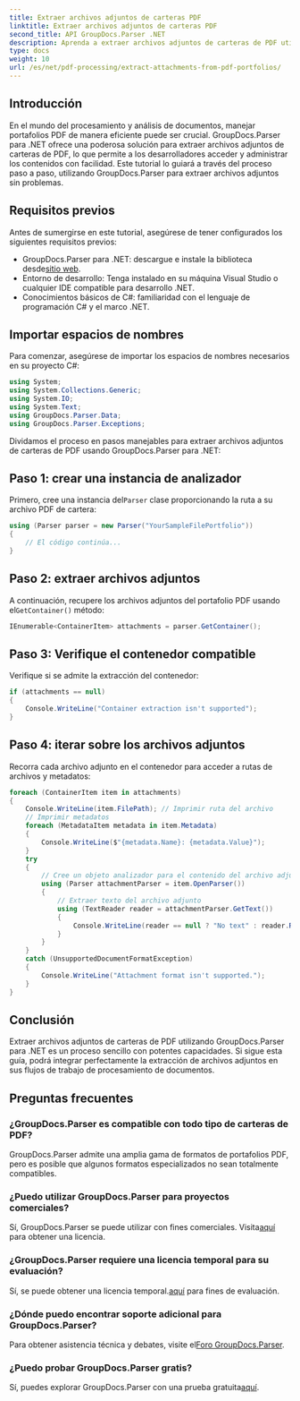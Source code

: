 ```yaml
---
title: Extraer archivos adjuntos de carteras PDF
linktitle: Extraer archivos adjuntos de carteras PDF
second_title: API GroupDocs.Parser .NET
description: Aprenda a extraer archivos adjuntos de carteras de PDF utilizando GroupDocs.Parser para .NET en este completo tutorial.
type: docs
weight: 10
url: /es/net/pdf-processing/extract-attachments-from-pdf-portfolios/
---
```

## Introducción
En el mundo del procesamiento y análisis de documentos, manejar portafolios PDF de manera eficiente puede ser crucial. GroupDocs.Parser para .NET ofrece una poderosa solución para extraer archivos adjuntos de carteras de PDF, lo que permite a los desarrolladores acceder y administrar los contenidos con facilidad. Este tutorial lo guiará a través del proceso paso a paso, utilizando GroupDocs.Parser para extraer archivos adjuntos sin problemas.
## Requisitos previos
Antes de sumergirse en este tutorial, asegúrese de tener configurados los siguientes requisitos previos:
-  GroupDocs.Parser para .NET: descargue e instale la biblioteca desde[sitio web](https://releases.groupdocs.com/parser/net/).
- Entorno de desarrollo: Tenga instalado en su máquina Visual Studio o cualquier IDE compatible para desarrollo .NET.
- Conocimientos básicos de C#: familiaridad con el lenguaje de programación C# y el marco .NET.

## Importar espacios de nombres
Para comenzar, asegúrese de importar los espacios de nombres necesarios en su proyecto C#:
```csharp
using System;
using System.Collections.Generic;
using System.IO;
using System.Text;
using GroupDocs.Parser.Data;
using GroupDocs.Parser.Exceptions;
```
Dividamos el proceso en pasos manejables para extraer archivos adjuntos de carteras de PDF usando GroupDocs.Parser para .NET:
## Paso 1: crear una instancia de analizador
 Primero, cree una instancia del`Parser` clase proporcionando la ruta a su archivo PDF de cartera:
```csharp
using (Parser parser = new Parser("YourSampleFilePortfolio"))
{
    // El código continúa...
}
```
## Paso 2: extraer archivos adjuntos
 A continuación, recupere los archivos adjuntos del portafolio PDF usando el`GetContainer()` método:
```csharp
IEnumerable<ContainerItem> attachments = parser.GetContainer();
```
## Paso 3: Verifique el contenedor compatible
Verifique si se admite la extracción del contenedor:
```csharp
if (attachments == null)
{
    Console.WriteLine("Container extraction isn't supported");
}
```
## Paso 4: iterar sobre los archivos adjuntos
Recorra cada archivo adjunto en el contenedor para acceder a rutas de archivos y metadatos:
```csharp
foreach (ContainerItem item in attachments)
{
    Console.WriteLine(item.FilePath); // Imprimir ruta del archivo
    // Imprimir metadatos
    foreach (MetadataItem metadata in item.Metadata)
    {
        Console.WriteLine($"{metadata.Name}: {metadata.Value}");
    }
    try
    {
        // Cree un objeto analizador para el contenido del archivo adjunto
        using (Parser attachmentParser = item.OpenParser())
        {
            // Extraer texto del archivo adjunto
            using (TextReader reader = attachmentParser.GetText())
            {
                Console.WriteLine(reader == null ? "No text" : reader.ReadToEnd());
            }
        }
    }
    catch (UnsupportedDocumentFormatException)
    {
        Console.WriteLine("Attachment format isn't supported.");
    }
}
```

## Conclusión
Extraer archivos adjuntos de carteras de PDF utilizando GroupDocs.Parser para .NET es un proceso sencillo con potentes capacidades. Si sigue esta guía, podrá integrar perfectamente la extracción de archivos adjuntos en sus flujos de trabajo de procesamiento de documentos.

## Preguntas frecuentes
### ¿GroupDocs.Parser es compatible con todo tipo de carteras de PDF?
GroupDocs.Parser admite una amplia gama de formatos de portafolios PDF, pero es posible que algunos formatos especializados no sean totalmente compatibles.
### ¿Puedo utilizar GroupDocs.Parser para proyectos comerciales?
 Sí, GroupDocs.Parser se puede utilizar con fines comerciales. Visita[aquí](https://purchase.groupdocs.com/buy) para obtener una licencia.
### ¿GroupDocs.Parser requiere una licencia temporal para su evaluación?
Sí, se puede obtener una licencia temporal.[aquí](https://purchase.groupdocs.com/temporary-license/) para fines de evaluación.
### ¿Dónde puedo encontrar soporte adicional para GroupDocs.Parser?
 Para obtener asistencia técnica y debates, visite el[Foro GroupDocs.Parser](https://forum.groupdocs.com/c/parser/17).
### ¿Puedo probar GroupDocs.Parser gratis?
 Sí, puedes explorar GroupDocs.Parser con una prueba gratuita[aquí](https://releases.groupdocs.com/).